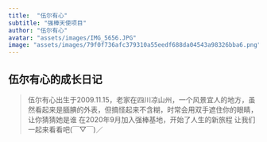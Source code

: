 ```yaml
---
title:  "伍尔有心"
subtitle: "强棒天使项目"
author: "伍尔有心"
avatar: "assets/images/IMG_5656.JPG"
image: "assets/images/79f0f736afc379310a55eedf688da04543a98326bba6.png"
---
```


## 伍尔有心的成长日记

>伍尔有心出生于2009.11.15，老家在四川凉山州，一个风景宜人的地方，虽然看起来是腼腆的外表，但搞怪起来不含糊，时常会用双手遮住你的眼睛，让你猜猜她是谁
>在2020年9月加入强棒基地，开始了人生的新旅程
>让我们一起来看看吧(￣▽￣)／


